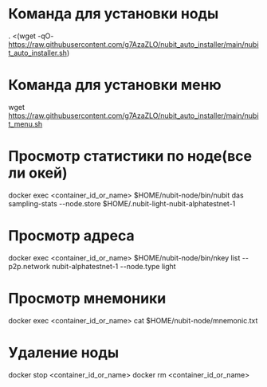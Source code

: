 # Команда для установки ноды
. <(wget -qO- https://raw.githubusercontent.com/g7AzaZLO/nubit_auto_installer/main/nubit_auto_installer.sh)

# Команда для установки меню
wget https://raw.githubusercontent.com/g7AzaZLO/nubit_auto_installer/main/nubit_menu.sh

# Просмотр статистики по ноде(все ли окей)
docker exec <container_id_or_name> $HOME/nubit-node/bin/nubit das sampling-stats --node.store $HOME/.nubit-light-nubit-alphatestnet-1

# Просмотр адреса
docker exec <container_id_or_name> $HOME/nubit-node/bin/nkey list --p2p.network nubit-alphatestnet-1 --node.type light

# Просмотр мнемоники
docker exec <container_id_or_name> cat $HOME/nubit-node/mnemonic.txt

# Удаление ноды
docker stop <container_id_or_name>
docker rm <container_id_or_name>
